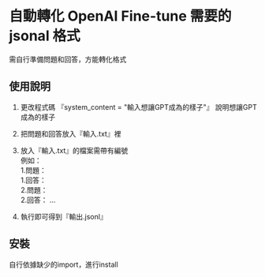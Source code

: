 
# 自動轉化 OpenAI Fine-tune 需要的 jsonal 格式
需自行準備問題和回答，方能轉化格式


## 使用說明

1. 更改程式碼 『system_content = "輸入想讓GPT成為的樣子"』 說明想讓GPT成為的樣子

2. 把問題和回答放入『輸入.txt』裡

3. 放入『輸入.txt』的檔案需帶有編號\
   例如：\
   1.問題：\
   1.回答：\
   2.問題：\
   2.回答： ...

5. 執行即可得到『輸出.jsonl』

## 安裝

自行依據缺少的import，進行install
